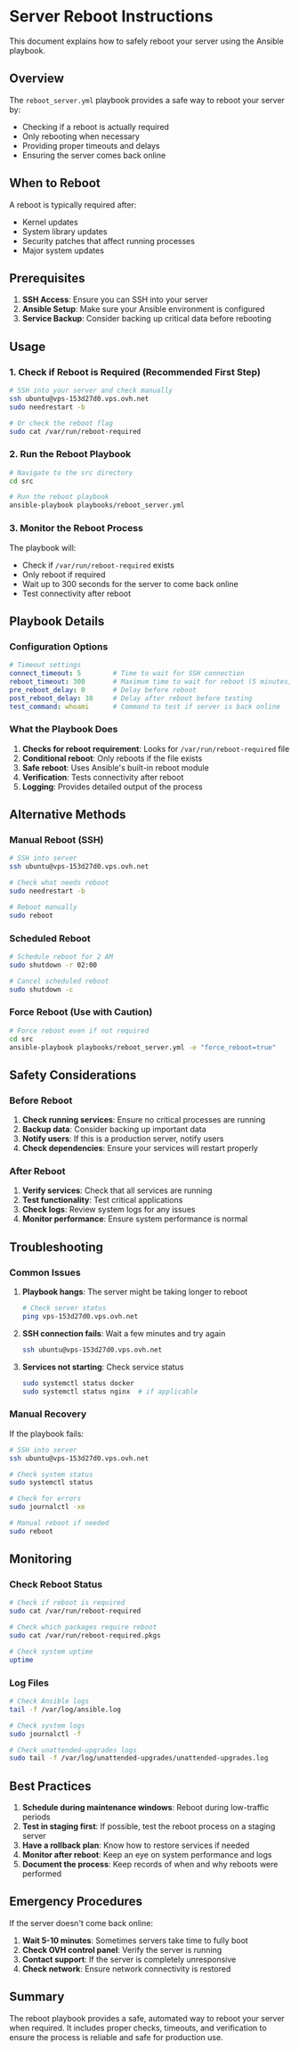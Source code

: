 # Server Reboot Instructions

This document explains how to safely reboot your server using the Ansible playbook.

## Overview

The `reboot_server.yml` playbook provides a safe way to reboot your server by:

- Checking if a reboot is actually required
- Only rebooting when necessary
- Providing proper timeouts and delays
- Ensuring the server comes back online

## When to Reboot

A reboot is typically required after:

- Kernel updates
- System library updates
- Security patches that affect running processes
- Major system updates

## Prerequisites

1. **SSH Access**: Ensure you can SSH into your server
2. **Ansible Setup**: Make sure your Ansible environment is configured
3. **Service Backup**: Consider backing up critical data before rebooting

## Usage

### 1. Check if Reboot is Required (Recommended First Step)

```bash
# SSH into your server and check manually
ssh ubuntu@vps-153d27d0.vps.ovh.net
sudo needrestart -b

# Or check the reboot flag
sudo cat /var/run/reboot-required
```

### 2. Run the Reboot Playbook

```bash
# Navigate to the src directory
cd src

# Run the reboot playbook
ansible-playbook playbooks/reboot_server.yml
```

### 3. Monitor the Reboot Process

The playbook will:

- Check if `/var/run/reboot-required` exists
- Only reboot if required
- Wait up to 300 seconds for the server to come back online
- Test connectivity after reboot

## Playbook Details

### Configuration Options

```yaml
# Timeout settings
connect_timeout: 5        # Time to wait for SSH connection
reboot_timeout: 300       # Maximum time to wait for reboot (5 minutes)
pre_reboot_delay: 0       # Delay before reboot
post_reboot_delay: 30     # Delay after reboot before testing
test_command: whoami      # Command to test if server is back online
```

### What the Playbook Does

1. **Checks for reboot requirement**: Looks for `/var/run/reboot-required` file
2. **Conditional reboot**: Only reboots if the file exists
3. **Safe reboot**: Uses Ansible's built-in reboot module
4. **Verification**: Tests connectivity after reboot
5. **Logging**: Provides detailed output of the process

## Alternative Methods

### Manual Reboot (SSH)

```bash
# SSH into server
ssh ubuntu@vps-153d27d0.vps.ovh.net

# Check what needs reboot
sudo needrestart -b

# Reboot manually
sudo reboot
```

### Scheduled Reboot

```bash
# Schedule reboot for 2 AM
sudo shutdown -r 02:00

# Cancel scheduled reboot
sudo shutdown -c
```

### Force Reboot (Use with Caution)

```bash
# Force reboot even if not required
cd src
ansible-playbook playbooks/reboot_server.yml -e "force_reboot=true"
```

## Safety Considerations

### Before Reboot

1. **Check running services**: Ensure no critical processes are running
2. **Backup data**: Consider backing up important data
3. **Notify users**: If this is a production server, notify users
4. **Check dependencies**: Ensure your services will restart properly

### After Reboot

1. **Verify services**: Check that all services are running
2. **Test functionality**: Test critical applications
3. **Check logs**: Review system logs for any issues
4. **Monitor performance**: Ensure system performance is normal

## Troubleshooting

### Common Issues

1. **Playbook hangs**: The server might be taking longer to reboot

   ```bash
   # Check server status
   ping vps-153d27d0.vps.ovh.net
   ```

2. **SSH connection fails**: Wait a few minutes and try again

   ```bash
   ssh ubuntu@vps-153d27d0.vps.ovh.net
   ```

3. **Services not starting**: Check service status

   ```bash
   sudo systemctl status docker
   sudo systemctl status nginx  # if applicable
   ```

### Manual Recovery

If the playbook fails:

```bash
# SSH into server
ssh ubuntu@vps-153d27d0.vps.ovh.net

# Check system status
sudo systemctl status

# Check for errors
sudo journalctl -xe

# Manual reboot if needed
sudo reboot
```

## Monitoring

### Check Reboot Status

```bash
# Check if reboot is required
sudo cat /var/run/reboot-required

# Check which packages require reboot
sudo cat /var/run/reboot-required.pkgs

# Check system uptime
uptime
```

### Log Files

```bash
# Check Ansible logs
tail -f /var/log/ansible.log

# Check system logs
sudo journalctl -f

# Check unattended-upgrades logs
sudo tail -f /var/log/unattended-upgrades/unattended-upgrades.log
```

## Best Practices

1. **Schedule during maintenance windows**: Reboot during low-traffic periods
2. **Test in staging first**: If possible, test the reboot process on a staging server
3. **Have a rollback plan**: Know how to restore services if needed
4. **Monitor after reboot**: Keep an eye on system performance and logs
5. **Document the process**: Keep records of when and why reboots were performed

## Emergency Procedures

If the server doesn't come back online:

1. **Wait 5-10 minutes**: Sometimes servers take time to fully boot
2. **Check OVH control panel**: Verify the server is running
3. **Contact support**: If the server is completely unresponsive
4. **Check network**: Ensure network connectivity is restored

## Summary

The reboot playbook provides a safe, automated way to reboot your server when required. It includes proper checks, timeouts, and verification to ensure the process is reliable and safe for production use.